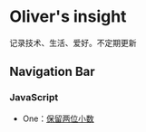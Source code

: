 # Oliver's insight

记录技术、生活、爱好。不定期更新


## Navigation Bar

### JavaScript
- One：[保留两位小数](./docs//javascript/two-decimal-places.md)





